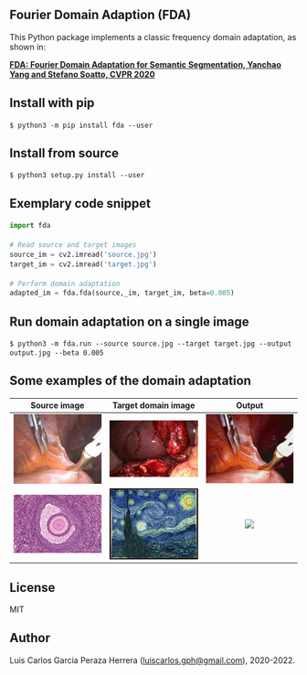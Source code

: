 Fourier Domain Adaption (FDA)
-----------------------------

This Python package implements a classic frequency domain adaptation, as shown in: 

 [**FDA: Fourier Domain Adaptation for Semantic Segmentation, Yanchao Yang and Stefano Soatto, CVPR 2020**](https://arxiv.org/abs/2004.05498)


Install with pip
----------------

```
$ python3 -m pip install fda --user
```


Install from source
-------------------

```
$ python3 setup.py install --user
```


Exemplary code snippet
----------------------

```python
import fda

# Read source and target images
source_im = cv2.imread('source.jpg')
target_im = cv2.imread('target.jpg')

# Perform domain adaptation
adapted_im = fda.fda(source,_im, target_im, beta=0.005)
```


Run domain adaptation on a single image
---------------------------------------

```
$ python3 -m fda.run --source source.jpg --target target.jpg --output output.jpg --beta 0.005
```


Some examples of the domain adaptation
--------------------------------------

| Source image   | Target domain image   | Output                                              |
| :------------: | :-------------------: | :-------------------------------------------------: |
| <img src="https://github.com/luiscarlosgph/fourier-domain-adaptation/blob/main/images/source1.jpg?raw=true" width=320> | <img src="https://github.com/luiscarlosgph/fourier-domain-adaptation/blob/main/images/target1.jpg?raw=true" width=320>           | <img src="https://github.com/luiscarlosgph/fourier-domain-adaptation/blob/main/images/output1.jpg?raw=true" width=320>
| <img src="https://github.com/luiscarlosgph/fourier-domain-adaptation/blob/main/images/source2.jpg?raw=true" width=320> | <img src="https://github.com/luiscarlosgph/fourier-domain-adaptation/blob/main/images/target2.jpg?raw=true" width=320>           | <img src="https://github.com/luiscarlosgph/fourier-domain-adaptation/blob/main/images/output2/home/luis/output2.jpg.jpg?raw=true" width=320>

License
-------

MIT


Author
------

Luis Carlos Garcia Peraza Herrera (luiscarlos.gph@gmail.com), 2020-2022.


